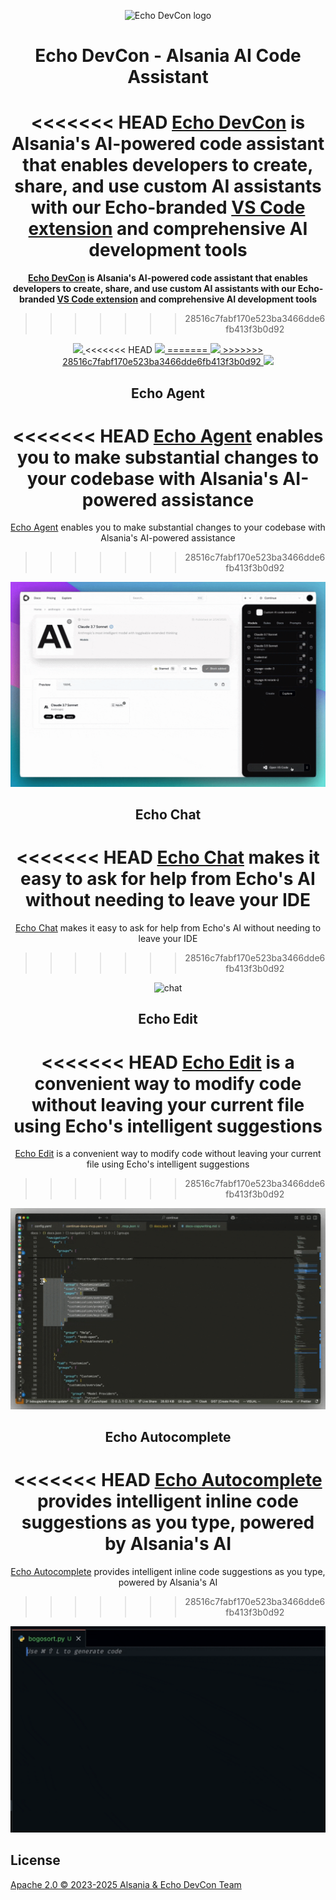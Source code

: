 <div align="center">

![Echo DevCon logo](media/readme.png)

</div>

<h1 align="center">Echo DevCon - Alsania AI Code Assistant</h1>

<div align="center">

<<<<<<< HEAD
**[Echo DevCon](https://alsania.com/echo-devcon) is Alsania's AI-powered code assistant that enables developers to create, share, and use custom AI assistants with our Echo-branded [VS Code extension](https://marketplace.visualstudio.com/items?itemName=Alsania.echo-devcon-plugin) and comprehensive AI development tools**
=======
**[Echo DevCon](https://alsania.com/devcon) is Alsania's AI-powered code assistant that enables developers to create, share, and use custom AI assistants with our Echo-branded [VS Code extension](https://marketplace.visualstudio.com/items?itemName=Alsania.devcon-plugin) and comprehensive AI development tools**
>>>>>>> 28516c7fabf170e523ba3466dde6fb413f3b0d92

</div>

<div align="center">

<a target="_blank" href="https://opensource.org/licenses/Apache-2.0" style="background:none">
    <img src="https://img.shields.io/badge/License-Apache_2.0-blue.svg" style="height: 22px;" />
</a>
<<<<<<< HEAD
<a target="_blank" href="https://alsania.com/echo-devcon" style="background:none">
    <img src="https://img.shields.io/badge/Echo-DevCon-%2339FF14.svg?labelColor=0A2472&color=39FF14&logo=data:image/svg%2bxml;base64,PHN2ZyB4bWxucz0iaHR0cDovL3d3dy53My5vcmcvMjAwMC9zdmciIHZpZXdCb3g9IjAgMCAyNCAyNCIgZmlsbD0id2hpdGUiPjxwYXRoIGQ9Ik0xMiAyQzYuNDggMiAyIDYuNDggMiAxMnM0LjQ4IDEwIDEwIDEwIDEwLTQuNDggMTAtMTBTMTcuNTIgMiAxMiAyem0wIDE4Yy00LjQxIDAtOC0zLjU5LTgtOHMzLjU5LTggOC04IDggMy41OSA4IDgtMy41OSA4LTggOHoiLz48L3N2Zz4=" style="height: 22px;" />
=======
<a target="_blank" href="https://alsania.com/devcon" style="background:none">
    <img src="https://img.shields.io/badge/DevCon-%2339FF14.svg?labelColor=0A2472&color=39FF14&logo=data:image/svg%2bxml;base64,PHN2ZyB4bWxucz0iaHR0cDovL3d3dy53My5vcmcvMjAwMC9zdmciIHZpZXdCb3g9IjAgMCAyNCAyNCIgZmlsbD0id2hpdGUiPjxwYXRoIGQ9Ik0xMiAyQzYuNDggMiAyIDYuNDggMiAxMnM0LjQ4IDEwIDEwIDEwIDEwLTQuNDggMTAtMTBTMTcuNTIgMiAxMiAyem0wIDE4Yy00LjQxIDAtOC0zLjU5LTgtOHMzLjU5LTggOC04IDggMy41OSA4IDgtMy41OSA4LTggOHoiLz48L3N2Zz4=" style="height: 22px;" />
>>>>>>> 28516c7fabf170e523ba3466dde6fb413f3b0d92
</a>
<a target="_blank" href="https://github.com/SigmaSauer07/echo-dev" style="background:none">
    <img src="https://img.shields.io/badge/GitHub-Alsania-0A2472.svg?labelColor=39FF14&color=0A2472&logo=github" style="height: 22px;" />
</a>

<p></p>

## Echo Agent

<<<<<<< HEAD
[Echo Agent](https://alsania.com/echo-devcon/docs/agent) enables you to make substantial changes to your codebase with Alsania's AI-powered assistance
=======
[Echo Agent](https://alsania.com/devcon/docs/agent) enables you to make substantial changes to your codebase with Alsania's AI-powered assistance
>>>>>>> 28516c7fabf170e523ba3466dde6fb413f3b0d92

![agent](./media/agent.gif)

## Echo Chat

<<<<<<< HEAD
[Echo Chat](https://alsania.com/echo-devcon/docs/chat) makes it easy to ask for help from Echo's AI without needing to leave your IDE
=======
[Echo Chat](https://alsania.com/devcon/docs/chat) makes it easy to ask for help from Echo's AI without needing to leave your IDE
>>>>>>> 28516c7fabf170e523ba3466dde6fb413f3b0d92

![chat](./media/chat.gif)

## Echo Edit

<<<<<<< HEAD
[Echo Edit](https://alsania.com/echo-devcon/docs/edit) is a convenient way to modify code without leaving your current file using Echo's intelligent suggestions
=======
[Echo Edit](https://alsania.com/devcon/docs/edit) is a convenient way to modify code without leaving your current file using Echo's intelligent suggestions
>>>>>>> 28516c7fabf170e523ba3466dde6fb413f3b0d92

![edit](./media/edit.gif)

## Echo Autocomplete

<<<<<<< HEAD
[Echo Autocomplete](https://alsania.com/echo-devcon/docs/autocomplete) provides intelligent inline code suggestions as you type, powered by Alsania's AI
=======
[Echo Autocomplete](https://alsania.com/devcon/docs/autocomplete) provides intelligent inline code suggestions as you type, powered by Alsania's AI
>>>>>>> 28516c7fabf170e523ba3466dde6fb413f3b0d92

![autocomplete](./media/autocomplete.gif)

</div>

## License

[Apache 2.0 © 2023-2025 Alsania & Echo DevCon Team](./LICENSE)
